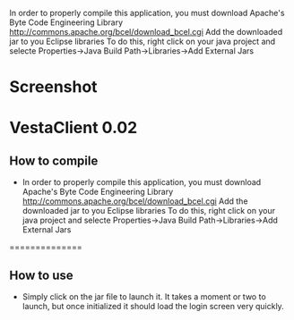In order to properly compile this application, you must download Apache's Byte Code Engineering Library 
http://commons.apache.org/bcel/download_bcel.cgi
Add the downloaded jar to you Eclipse libraries
To do this, right click on your java project and selecte Properties->Java Build Path->Libraries->Add External Jars

Screenshot
==========



VestaClient 0.02
=========

How to compile
-------------------------------
* In order to properly compile this application, you must download Apache's Byte Code Engineering Library 
http://commons.apache.org/bcel/download_bcel.cgi
Add the downloaded jar to you Eclipse libraries
To do this, right click on your java project and selecte Properties->Java Build Path->Libraries->Add External Jars

==============

How to use
------------
* Simply click on the jar file to launch it. It takes a moment or two to launch, but once initialized it should load the login screen very quickly.
